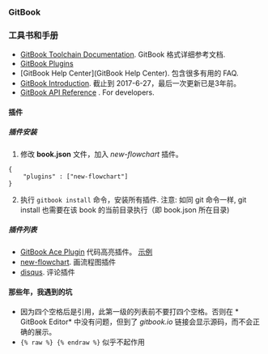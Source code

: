 ### GitBook

### 工具书和手册
* [GitBook Toolchain Documentation](https://www.gitbook.com/book/gitbookio/docs-toolchain/details). GitBook 格式详细参考文档.
* [GitBook Plugins](https://plugins.gitbook.com/)
* [GitBook Help Center](GitBook Help Center). 包含很多有用的 FAQ.
* [GitBook Introduction](https://mlewistw.gitbooks.io/gitbook-introduction/content/). 截止到 2017-6-27，最后一次更新已是3年前。
* [GitBook API Reference](https://developer.gitbook.com/) . For developers.

#### 插件

##### 插件安装
1. 修改 **book.json** 文件，加入 *new-flowchart* 插件。
```
{
    "plugins" : ["new-flowchart"]
}
```
2. 执行 `gitbook install` 命令，安装所有插件. 注意: 如同 git 命令一样, git install 也需要在该 book 的当前目录执行（即 book.json 所在目录)

##### 插件列表
* [GitBook Ace Plugin](https://github.com/ymcatar/gitbook-plugin-ace "Ace") 代码高亮插件。 [示例](https://ymcatar.gitbooks.io/gitbook-test/content/testing_ace.html)
* [new-flowchart](https://github.com/nsdont/gitbook-plugin-new-flowchart#readme). 画流程图插件
* [disqus](https://github.com/GitbookIO/plugin-disqus). 评论插件




#### 那些年，我遇到的坑
* 因为四个空格后是引用，此第一级的列表前不要打四个空格。否则在 * GitBook Editor* 中没有问题，但到了 *gitbook.io* 链接会显示源码，而不会正确的展示。
* `{% raw %} {% endraw %}` 似乎不起作用
    
